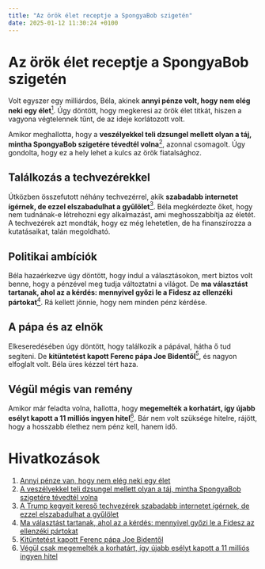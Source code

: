 ```yaml
---
title: "Az örök élet receptje a SpongyaBob szigetén"
date: 2025-01-12 11:30:24 +0100
---
```


# Az örök élet receptje a SpongyaBob szigetén

Volt egyszer egy milliárdos, Béla, akinek **annyi pénze volt, hogy nem elég neki egy élet**<a href="https://telex.hu/after/2025/01/11/ne-halj-meg-netflix-bryan-johnson-egeszsegkultusz-fiatalodas"><sup>1</sup></a>. Úgy döntött, hogy megkeresi az örök élet titkát, hiszen a vagyona végtelennek tűnt, de az ideje korlátozott volt.

Amikor meghallotta, hogy a **veszélyekkel teli dzsungel mellett olyan a táj, mintha SpongyaBob szigetére tévedtél volna**<a href="https://telex.hu/szepkilatas/2025/01/09/panama-kolumbia-kajak-darien-atlanti-ocean"><sup>2</sup></a>, azonnal csomagolt. Úgy gondolta, hogy ez a hely lehet a kulcs az örök fiatalsághoz.

## Találkozás a techvezérekkel

Útközben összefutott néhány techvezérrel, akik **szabadabb internetet ígérnek, de ezzel elszabadulhat a gyűlölet**<a href="https://telex.hu/techtud/2025/01/11/donald-trump-elon-musk-jeff-bezos-mark-zuckerberg-sundar-pichai-sam-altman-google-meta-alphabet-amazon-adomany"><sup>3</sup></a>. Béla megkérdezte őket, hogy nem tudnának-e létrehozni egy alkalmazást, ami meghosszabbítja az életét. A techvezérek azt mondták, hogy ez még lehetetlen, de ha finanszírozza a kutatásaikat, talán megoldható.

## Politikai ambíciók

Béla hazaérkezve úgy döntött, hogy indul a választásokon, mert biztos volt benne, hogy a pénzével meg tudja változtatni a világot. De **ma választást tartanak, ahol az a kérdés: mennyivel győzi le a Fidesz az ellenzéki pártokat**<a href="https://telex.hu/belfold/2025/01/12/idokozi-orszaggyulesi-valasztas-dombovar-bonyhad-tolna-varmegye-2"><sup>4</sup></a>. Rá kellett jönnie, hogy nem minden pénz kérdése.

## A pápa és az elnök

Elkeseredésében úgy döntött, hogy találkozik a pápával, hátha ő tud segíteni. De **kitüntetést kapott Ferenc pápa Joe Bidentől**<a href="https://telex.hu/kulfold/2025/01/12/joe-biden-ferenc-papa-kituntetes-elnoki-szabadsag-erdemrend"><sup>5</sup></a>, és nagyon elfoglalt volt. Béla üres kézzel tért haza.

## Végül mégis van remény

Amikor már feladta volna, hallotta, hogy **megemelték a korhatárt, így újabb esélyt kapott a 11 milliós ingyen hitel**<a href="https://g7.hu/penz/20250112/vegul-csak-megemeltek-a-korhatart-igy-ujabb-eselyt-kapott-a-11-millios-ingyen-hitel/"><sup>6</sup></a>. Bár nem volt szüksége hitelre, rájött, hogy a hosszabb élethez nem pénz kell, hanem idő.

# Hivatkozások

1. [Annyi pénze van, hogy nem elég neki egy élet](https://telex.hu/after/2025/01/11/ne-halj-meg-netflix-bryan-johnson-egeszsegkultusz-fiatalodas)
2. [A veszélyekkel teli dzsungel mellett olyan a táj, mintha SpongyaBob szigetére tévedtél volna](https://telex.hu/szepkilatas/2025/01/09/panama-kolumbia-kajak-darien-atlanti-ocean)
3. [A Trump kegyeit kereső techvezérek szabadabb internetet ígérnek, de ezzel elszabadulhat a gyűlölet](https://telex.hu/techtud/2025/01/11/donald-trump-elon-musk-jeff-bezos-mark-zuckerberg-sundar-pichai-sam-altman-google-meta-alphabet-amazon-adomany)
4. [Ma választást tartanak, ahol az a kérdés: mennyivel győzi le a Fidesz az ellenzéki pártokat](https://telex.hu/belfold/2025/01/12/idokozi-orszaggyulesi-valasztas-dombovar-bonyhad-tolna-varmegye-2)
5. [Kitüntetést kapott Ferenc pápa Joe Bidentől](https://telex.hu/kulfold/2025/01/12/joe-biden-ferenc-papa-kituntetes-elnoki-szabadsag-erdemrend)
6. [Végül csak megemelték a korhatárt, így újabb esélyt kapott a 11 milliós ingyen hitel](https://g7.hu/penz/20250112/vegul-csak-megemeltek-a-korhatart-igy-ujabb-eselyt-kapott-a-11-millios-ingyen-hitel/)